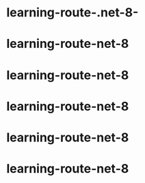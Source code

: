 # learning-route-.net-8-
# learning-route-net-8
# learning-route-net-8
# learning-route-net-8
# learning-route-net-8
# learning-route-net-8
